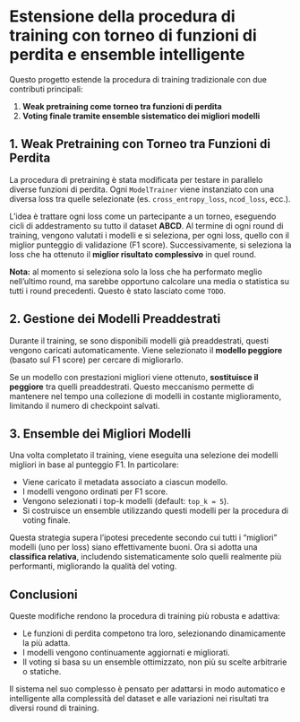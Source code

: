 # Estensione della procedura di training con torneo di funzioni di perdita e ensemble intelligente

Questo progetto estende la procedura di training tradizionale con due contributi principali:

1. **Weak pretraining come torneo tra funzioni di perdita**
2. **Voting finale tramite ensemble sistematico dei migliori modelli**

## 1. Weak Pretraining con Torneo tra Funzioni di Perdita

La procedura di pretraining è stata modificata per testare in parallelo diverse funzioni di perdita. Ogni `ModelTrainer` viene instanziato con una diversa loss tra quelle selezionate (es. `cross_entropy_loss`, `ncod_loss`, ecc.).

L’idea è trattare ogni loss come un partecipante a un torneo, eseguendo cicli di addestramento su tutto il dataset **ABCD**. Al termine di ogni round di training, vengono valutati i modelli e si seleziona, per ogni loss, quello con il miglior punteggio di validazione (F1 score). Successivamente, si seleziona la loss che ha ottenuto il **miglior risultato complessivo** in quel round.

**Nota:** al momento si seleziona solo la loss che ha performato meglio nell’ultimo round, ma sarebbe opportuno calcolare una media o statistica su tutti i round precedenti. Questo è stato lasciato come `TODO`.

## 2. Gestione dei Modelli Preaddestrati

Durante il training, se sono disponibili modelli già preaddestrati, questi vengono caricati automaticamente. Viene selezionato il **modello peggiore** (basato sul F1 score) per cercare di migliorarlo.

Se un modello con prestazioni migliori viene ottenuto, **sostituisce il peggiore** tra quelli preaddestrati. Questo meccanismo permette di mantenere nel tempo una collezione di modelli in costante miglioramento, limitando il numero di checkpoint salvati.

## 3. Ensemble dei Migliori Modelli

Una volta completato il training, viene eseguita una selezione dei modelli migliori in base al punteggio F1. In particolare:

- Viene caricato il metadata associato a ciascun modello.
- I modelli vengono ordinati per F1 score.
- Vengono selezionati i top-k modelli (default: `top_k = 5`).
- Si costruisce un ensemble utilizzando questi modelli per la procedura di voting finale.

Questa strategia supera l’ipotesi precedente secondo cui tutti i “migliori” modelli (uno per loss) siano effettivamente buoni. Ora si adotta una **classifica relativa**, includendo sistematicamente solo quelli realmente più performanti, migliorando la qualità del voting.

## Conclusioni

Queste modifiche rendono la procedura di training più robusta e adattiva:

- Le funzioni di perdita competono tra loro, selezionando dinamicamente la più adatta.
- I modelli vengono continuamente aggiornati e migliorati.
- Il voting si basa su un ensemble ottimizzato, non più su scelte arbitrarie o statiche.

Il sistema nel suo complesso è pensato per adattarsi in modo automatico e intelligente alla complessità del dataset e alle variazioni nei risultati tra diversi round di training.
